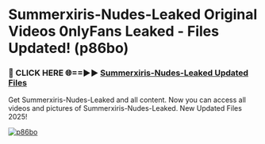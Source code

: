 # Summerxiris-Nudes-Leaked Original Videos 0nlyFans Leaked - Files Updated! (p86bo)

<h3>🔴 CLICK HERE 🌐==►► <a href="https://tinyurl.com/yrmya6cz" rel="nofollow">Summerxiris-Nudes-Leaked Updated Files</a></h3>

Get Summerxiris-Nudes-Leaked and all content. Now you can access all videos and pictures of Summerxiris-Nudes-Leaked. New Updated Files 2025!

[![p86bo](https://i.imgur.com/FMdXYCs.gif)](https://tinyurl.com/yrmya6cz)
